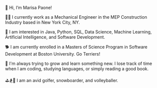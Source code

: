 👋 Hi, I’m Marisa Paone!

👷🏻‍ I currently work as a Mechanical Engineer in the MEP Construction Industry based in New York City, NY.

👀 I am interested in Java, Python, SQL, Data Science, Machine Learning, Artificial Intelligence, and Software Development.

🐕 I am currently enrolled in a Masters of Science Program in Software Development at Boston University. Go Terriers!

🌱 I'm always trying to grow and learn something new. I lose track of time when I am coding, studying languages, or simply reading a good book.

⛳️🏂🏐 I am an avid golfer, snowboarder, and volleyballer.
